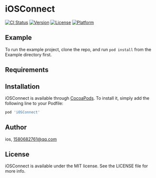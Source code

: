 # iOSConnect

[![CI Status](https://img.shields.io/travis/ios/iOSConnect.svg?style=flat)](https://travis-ci.org/ios/iOSConnect)
[![Version](https://img.shields.io/cocoapods/v/iOSConnect.svg?style=flat)](https://cocoapods.org/pods/iOSConnect)
[![License](https://img.shields.io/cocoapods/l/iOSConnect.svg?style=flat)](https://cocoapods.org/pods/iOSConnect)
[![Platform](https://img.shields.io/cocoapods/p/iOSConnect.svg?style=flat)](https://cocoapods.org/pods/iOSConnect)

## Example

To run the example project, clone the repo, and run `pod install` from the Example directory first.

## Requirements

## Installation

iOSConnect is available through [CocoaPods](https://cocoapods.org). To install
it, simply add the following line to your Podfile:

```ruby
pod 'iOSConnect'
```

## Author

ios, 1580682761@qq.com

## License

iOSConnect is available under the MIT license. See the LICENSE file for more info.
